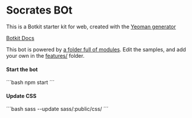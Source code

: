# Socrates BOt

This is a Botkit starter kit for web, created with the [Yeoman generator](https://github.com/howdyai/botkit/tree/master/packages/generator-botkit#readme)

[Botkit Docs](https://botkit.ai/docs/v4)

This bot is powered by [a folder full of modules](https://botkit.ai/docs/v4/core.html#organize-your-bot-code). 
Edit the samples, and add your own in the [features/](features/) folder.


#### Start the bot

´´´bash
npm start
´´´

#### Update CSS

´´´bash
sass --update sass/:public/css/
´´´
